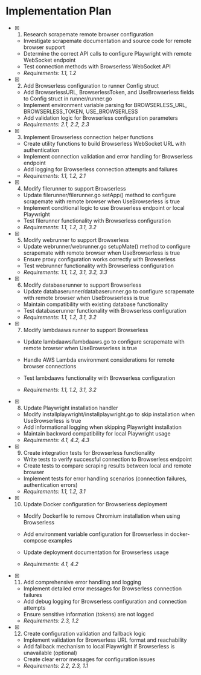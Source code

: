 # Implementation Plan

- [x] 1. Research scrapemate remote browser configuration




  - Investigate scrapemate documentation and source code for remote browser support
  - Determine the correct API calls to configure Playwright with remote WebSocket endpoint
  - Test connection methods with Browserless WebSocket API
  - _Requirements: 1.1, 1.2_

- [x] 2. Add Browserless configuration to runner Config struct

  - Add BrowserlessURL, BrowserlessToken, and UseBrowserless fields to Config struct in runner/runner.go
  - Implement environment variable parsing for BROWSERLESS_URL, BROWSERLESS_TOKEN, USE_BROWSERLESS
  - Add validation logic for Browserless configuration parameters
  - _Requirements: 2.1, 2.2, 2.3_

- [x] 3. Implement Browserless connection helper functions

  - Create utility functions to build Browserless WebSocket URL with authentication
  - Implement connection validation and error handling for Browserless endpoint
  - Add logging for Browserless connection attempts and failures
  - _Requirements: 1.1, 1.2, 2.1_

- [x] 4. Modify filerunner to support Browserless

  - Update filerunner/filerunner.go setApp() method to configure scrapemate with remote browser when UseBrowserless is true
  - Implement conditional logic to use Browserless endpoint or local Playwright
  - Test filerunner functionality with Browserless configuration
  - _Requirements: 1.1, 1.2, 3.1, 3.2_

- [x] 5. Modify webrunner to support Browserless

  - Update webrunner/webrunner.go setupMate() method to configure scrapemate with remote browser when UseBrowserless is true
  - Ensure proxy configuration works correctly with Browserless
  - Test webrunner functionality with Browserless configuration
  - _Requirements: 1.1, 1.2, 3.1, 3.2, 3.3_

- [x] 6. Modify databaserunner to support Browserless

  - Update databaserunner/databaserunner.go to configure scrapemate with remote browser when UseBrowserless is true
  - Maintain compatibility with existing database functionality
  - Test databaserunner functionality with Browserless configuration
  - _Requirements: 1.1, 1.2, 3.1, 3.2_

- [x] 7. Modify lambdaaws runner to support Browserless

  - Update lambdaaws/lambdaaws.go to configure scrapemate with remote browser when UseBrowserless is true
  - Handle AWS Lambda environment considerations for remote browser connections
  - Test lambdaaws functionality with Browserless configuration

  - _Requirements: 1.1, 1.2, 3.1, 3.2_

- [x] 8. Update Playwright installation handler

  - Modify installplaywright/installplaywright.go to skip installation when UseBrowserless is true
  - Add informational logging when skipping Playwright installation
  - Maintain backward compatibility for local Playwright usage
  - _Requirements: 4.1, 4.2, 4.3_


- [x] 9. Create integration tests for Browserless functionality




  - Write tests to verify successful connection to Browserless endpoint
  - Create tests to compare scraping results between local and remote browser
  - Implement tests for error handling scenarios (connection failures, authentication errors)
  - _Requirements: 1.1, 1.2, 3.1_

- [x] 10. Update Docker configuration for Browserless deployment






  - Modify Dockerfile to remove Chromium installation when using Browserless

  - Add environment variable configuration for Browserless in docker-compose examples
  - Update deployment documentation for Browserless usage
  - _Requirements: 4.1, 4.2_

- [x] 11. Add comprehensive error handling and logging






  - Implement detailed error messages for Browserless connection failures
  - Add debug logging for Browserless configuration and connection attempts
  - Ensure sensitive information (tokens) are not logged
  - _Requirements: 2.3, 1.2_

- [x] 12. Create configuration validation and fallback logic





  - Implement validation for Browserless URL format and reachability
  - Add fallback mechanism to local Playwright if Browserless is unavailable (optional)
  - Create clear error messages for configuration issues
  - _Requirements: 2.2, 2.3, 1.1_
